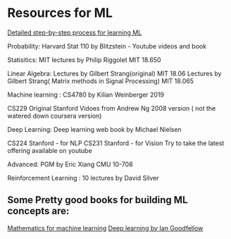 # Resources for ML

[Detailed step-by-step process for learning ML](https://github.com/dwipddalal/Resources_of_ml/blob/main/ML%20Material.pdf)

Probability:
Harvard Stat 110 by Blitzstein - Youtube videos and book

Statisitics:
MIT lectures by Philip Riggolet MIT 18.650

Linear Algebra:
Lectures by Gilbert Strang(original) MIT 18.06
Lectures by Gilbert Strang( Matrix methods in Signal Processing) MIT 18.065

Machine learning :
CS4780 by Kilian Weinberger 2019

CS229 Original Stanford Vidoes from Andrew Ng 2008 version ( not the watered down coursera version)

Deep Learning:
Deep learning web book by Michael Nielsen

CS224 Stanford - for NLP
CS231 Stanford - for Vision
Try to take the latest offering available on youtube

Advanced:
PGM by Eric Xiang CMU 10-708

Reinforcement Learning :
10 lectures by David Silver


## Some Pretty good books for building ML concepts are:
[Mathematics for machine learning](https://github.com/dwipddalal/Resources_of_ml/blob/main/mml-book.pdf)
[Deep learning by Ian Goodfellow](https://www.deeplearningbook.org/)
